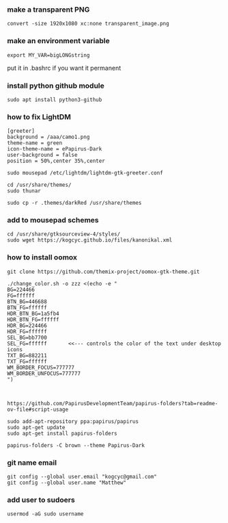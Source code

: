 ### make a transparent PNG ###

    convert -size 1920x1080 xc:none transparent_image.png

### make an environment variable ###

    export MY_VAR=bigLONGstring
put it in .bashrc if you want it permanent

### install python github module ###

    sudo apt install python3-github

### how to fix LightDM ###

    [greeter]
    background = /aaa/camo1.png
    theme-name = green
    icon-theme-name = ePapirus-Dark
    user-background = false
    position = 50%,center 35%,center

    sudo mousepad /etc/lightdm/lightdm-gtk-greeter.conf

    cd /usr/share/themes/
    sudo thunar

    sudo cp -r .themes/darkRed /usr/share/themes


### add to mousepad schemes ###

    cd /usr/share/gtksourceview-4/styles/
    sudo wget https://kogcyc.github.io/files/kanonikal.xml

### how to install oomox ###

    git clone https://github.com/themix-project/oomox-gtk-theme.git

    ./change_color.sh -o zzz <(echo -e "
    BG=224466
    FG=ffffff
    BTN_BG=446688
    BTN_FG=ffffff
    HDR_BTN_BG=1a5fb4
    HDR_BTN_FG=ffffff
    HDR_BG=224466
    HDR_FG=ffffff
    SEL_BG=bb7700
    SEL_FG=ffffff       <<--- controls the color of the text under desktop icons
    TXT_BG=882211
    TXT_FG=ffffff
    WM_BORDER_FOCUS=777777
    WM_BORDER_UNFOCUS=777777
    ")



    https://github.com/PapirusDevelopmentTeam/papirus-folders?tab=readme-ov-file#script-usage

    sudo add-apt-repository ppa:papirus/papirus
    sudo apt-get update
    sudo apt-get install papirus-folders

    papirus-folders -C brown --theme Papirus-Dark


### git name email

    git config --global user.email "kogcyc@gmail.com"
    git config --global user.name "Matthew"
    
### add user to sudoers

    usermod -aG sudo username
